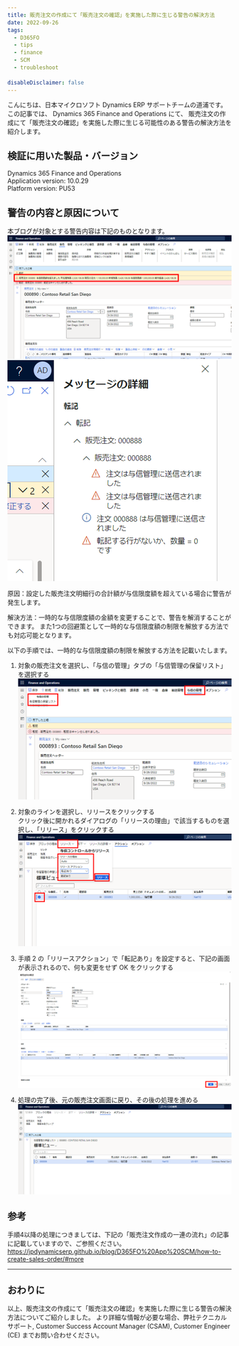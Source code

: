 ```yaml
---
title: 販売注文の作成にて「販売注文の確認」を実施した際に生じる警告の解決方法
date: 2022-09-26
tags:
  - D365FO
  - tips
  - finance
  - SCM
  - troubleshoot

disableDisclaimer: false
---
```


こんにちは、日本マイクロソフト Dynamics ERP サポートチームの道浦です。  
この記事では、 Dynamics 365 Finance and Operations にて、 販売注文の作成にて「販売注文の確認」を実施した際に生じる可能性のある警告の解決方法を紹介します。


<!-- more -->
## 検証に用いた製品・バージョン
Dynamics 365 Finance and Operations      
Application version: 10.0.29  
Platform version: PU53  



## 警告の内容と原因について

本ブログが対象とする警告内容は下記のものとなります。  
    ![](./how-to-resolve-warning-when-confirm-sales-order/warning1.png)
    ![](./how-to-resolve-warning-when-confirm-sales-order/warning2.png)

原因：設定した販売注文明細行の合計額が与信限度額を超えている場合に警告が発生します。

解決方法：一時的な与信限度額の金額を変更することで、警告を解消することができます。
また1つの回避策として一時的な与信限度額の制限を解放する方法でも対応可能となります。


以下の手順では、一時的な与信限度額の制限を解放する方法を記載いたします。


1. 対象の販売注文を選択し、「与信の管理」タブの「与信管理の保留リスト」を選択する
   ![](./how-to-resolve-warning-when-confirm-sales-order/step1.png)

2. 対象のラインを選択し、リリースをクリックする  
    クリック後に開かれるダイアログの「リリースの理由」で該当するものを選択し、「リリース」をクリックする
   ![](./how-to-resolve-warning-when-confirm-sales-order/step2.png)


3. 手順 2 の「リリースアクション」で「転記あり」を設定すると、下記の画面が表示されるので、何も変更をせず OK をクリックする
   ![](./how-to-resolve-warning-when-confirm-sales-order/step3.png)

4. 処理の完了後、元の販売注文画面に戻り、その後の処理を進める
   ![](./how-to-resolve-warning-when-confirm-sales-order/step4.png)

## 参考
手順4以降の処理につきましては、下記の「販売注文作成の一連の流れ」の記事に記載していますので、ご参照ください。
https://jpdynamicserp.github.io/blog/D365FO%20App%20SCM/how-to-create-sales-order/#more


---
## おわりに  
以上、販売注文の作成にて「販売注文の確認」を実施した際に生じる警告の解決方法についてご紹介しました。
より詳細な情報が必要な場合、弊社テクニカルサポート, Customer Success Account Manager (CSAM), Customer Engineer (CE) までお問い合わせください。
